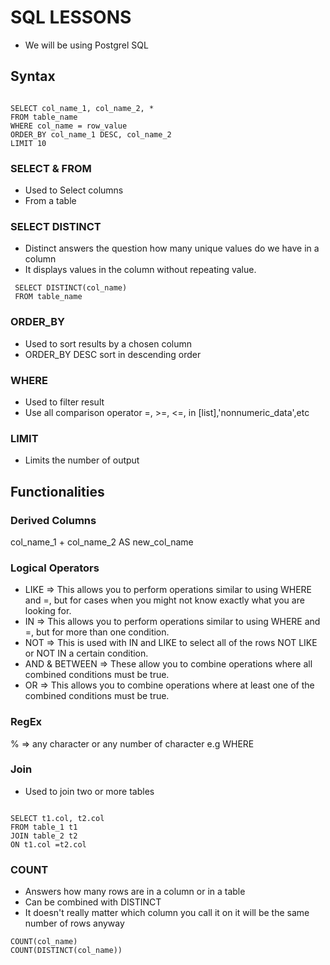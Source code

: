 # SQL LESSONS

- We will be using Postgrel SQL

## Syntax

```

SELECT col_name_1, col_name_2, *
FROM table_name
WHERE col_name = row_value
ORDER_BY col_name_1 DESC, col_name_2
LIMIT 10
```

### SELECT & FROM

- Used to Select columns
- From a table

### SELECT DISTINCT

- Distinct answers the question how many unique values do we have in a column
- It displays values in the column without repeating value.

```
 SELECT DISTINCT(col_name)
 FROM table_name
```

### ORDER_BY

- Used to sort results by a chosen column
- ORDER_BY DESC sort in descending order

### WHERE

- Used to filter result
- Use all comparison operator
  =, >=, <=, in [list],'nonnumeric_data',etc

### LIMIT

- Limits the number of output

## Functionalities

### Derived Columns

col_name_1 + col_name_2 AS new_col_name

### Logical Operators

- LIKE => This allows you to perform operations similar to using WHERE and =, but for cases when you might not know exactly what you are looking for.
- IN => This allows you to perform operations similar to using WHERE and =, but for more than one condition.
- NOT => This is used with IN and LIKE to select all of the rows NOT LIKE or NOT IN a certain condition.
- AND & BETWEEN => These allow you to combine operations where all combined conditions must be true.
- OR => This allows you to combine operations where at least one of the combined conditions must be true.

### RegEx

% => any character or any number of character
e.g WHERE

### Join

- Used to join two or more tables

```

SELECT t1.col, t2.col
FROM table_1 t1
JOIN table_2 t2
ON t1.col =t2.col

```

### COUNT

- Answers how many rows are in a column or in a table
- Can be combined with DISTINCT
- It doesn't really matter which column you call it on it will be the same number of rows anyway

```
COUNT(col_name)
COUNT(DISTINCT(col_name))
```
